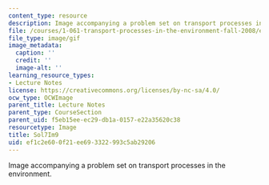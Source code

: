 ```yaml
---
content_type: resource
description: Image accompanying a problem set on transport processes in the environment.
file: /courses/1-061-transport-processes-in-the-environment-fall-2008/ef1c2e600f21ee693322993c5ab29206_Sol7Im9.gif
file_type: image/gif
image_metadata:
  caption: ''
  credit: ''
  image-alt: ''
learning_resource_types:
- Lecture Notes
license: https://creativecommons.org/licenses/by-nc-sa/4.0/
ocw_type: OCWImage
parent_title: Lecture Notes
parent_type: CourseSection
parent_uid: f5eb15ee-ec29-db1a-0157-e22a35620c38
resourcetype: Image
title: Sol7Im9
uid: ef1c2e60-0f21-ee69-3322-993c5ab29206
---
```

Image accompanying a problem set on transport processes in the environment.
